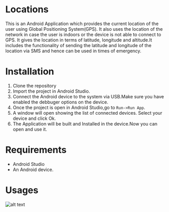 # Locations
This is an Android Application which provides the current location of the user using Global Positioning System(GPS).
It also uses the location of the network in case the user is indoors or the device is not able to connect to GPS.
It gives the location in terms of latitude, longitude and altitude.It includes the functionality of sending the latitude and
longitude of the location via SMS and hence can be used in times of emergency.

# Installation
1. Clone the repository
2. Import the project in Android Studio.
3. Connect the Android device to the system via USB.Make sure you have enabled the debbuger options on the device.
4. Once the project is open in Android Studio,go to `Run->Run App`.
5. A window will open showing the list of connected devices. Select your device and click Ok.
6. The Application will be built and Installed in the device.Now you can open and use it.
# Requirements
- Android Studio
- An Android device.
# Usages
![alt text](https://github.com/Hkaps1997/Locations/blob/master/Screenshot_2018-04-30-00-21-55-743_com.example.harshit.locations.png)
